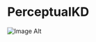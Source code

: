 # PerceptualKD 
 ![Image Alt]([image_url](https://github.com/tesfaye136/PerceptualKD/blob/dd2575b105487f6cf0866b7355a66be9608c8d1d/PerceptaulKD.png))

